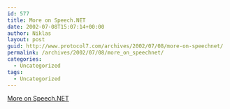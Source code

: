 ```yaml
---
id: 577
title: More on Speech.NET
date: 2002-07-08T15:07:14+00:00
author: Niklas
layout: post
guid: http://www.protocol7.com/archives/2002/07/08/more-on-speechnet/
permalink: /archives/2002/07/08/more_on_speechnet/
categories:
  - Uncategorized
tags:
  - Uncategorized
---
```

<div class='microid-db53fb9e03315ed3175e95a9b322e42ac24b1510'>
  <p>
    <a href="http://www.brains-n-brawn.com/default.aspx?vDir=nohands">More on Speech.NET</a>
  </p>
</div>